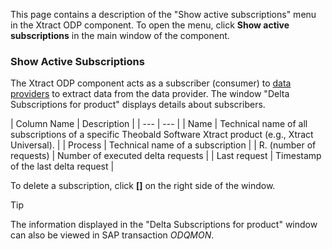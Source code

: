 This page contains a description of the "Show active subscriptions" menu in the Xtract ODP component. To open the menu, click **Show active subscriptions** in the main window of the component.

### Show Active Subscriptions

The Xtract ODP component acts as a subscriber (consumer) to [data providers](../provider-context/) to extract data from the data provider. The window "Delta Subscriptions for product" displays details about subscribers.

| Column Name | Description | | --- | --- | | Name | Technical name of all subscriptions of a specific Theobald Software Xtract product (e.g., Xtract Universal). | | Process | Technical name of a subscription | | R. (number of requests) | Number of executed delta requests | | Last request | Timestamp of the last delta request |

To delete a subscription, click **[]** on the right side of the window.

Tip

The information displayed in the "Delta Subscriptions for product" window can also be viewed in SAP transaction *ODQMON*.
